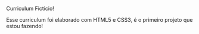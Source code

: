 Curriculum Ficticio!

Esse curriculum foi elaborado com HTML5 e CSS3, é o primeiro projeto que estou fazendo!
